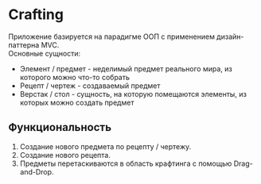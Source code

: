 # Crafting

Приложение базируется на парадигме ООП с применением дизайн-паттерна MVC.  
Основные сущности:
- Элемент / предмет - неделимый предмет реального мира, из которого можно что-то собрать
- Рецепт / чертеж - создаваемый предмет
- Верстак / стол - сущность, на которую помещаются элементы, из которых можно создать предмет

## Функциональность 

1. Создание нового предмета по рецепту / чертежу.
2. Создание нового рецепта.
3. Предметы перетаскиваются в область крафтинга с помощью Drag-and-Drop.
